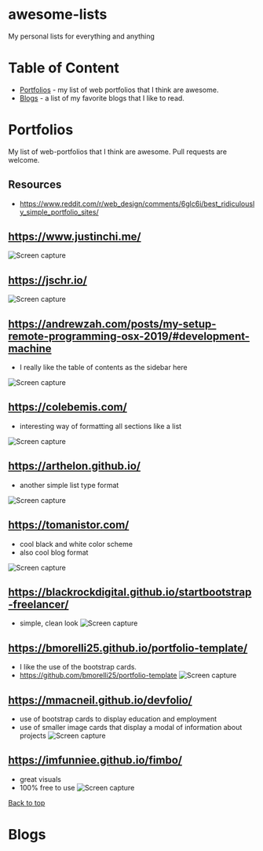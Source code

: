 # awesome-lists
My personal lists for everything and anything

# Table of Content
* [Portfolios](#portfolios) - my list of web portfolios that I think are awesome.
* [Blogs](#blogs) - a list of my favorite blogs that I like to read.


# Portfolios
My list of web-portfolios that I think are awesome. Pull requests are welcome.

## Resources
* https://www.reddit.com/r/web_design/comments/6glc6i/best_ridiculously_simple_portfolio_sites/

## https://www.justinchi.me/
![Screen capture](img/portfolios/1.png)

## https://jschr.io/
![Screen capture](img/portfolios/2.png)

## https://andrewzah.com/posts/my-setup-remote-programming-osx-2019/#development-machine

* I really like the table of contents as the sidebar here

![Screen capture](img/portfolios/3.png)

## https://colebemis.com/

* interesting way of formatting all sections like a list

![Screen capture](img/portfolios/5.png)

## https://arthelon.github.io/

* another simple list type format

![Screen capture](img/portfolios/6.png)

## https://tomanistor.com/

* cool black and white color scheme
* also cool blog format

![Screen capture](img/portfolios/7.png)

## https://blackrockdigital.github.io/startbootstrap-freelancer/
* simple, clean look
![Screen capture](img/portfolios/8.png)

## https://bmorelli25.github.io/portfolio-template/
* I like the use of the bootstrap cards.
* https://github.com/bmorelli25/portfolio-template
![Screen capture](img/portfolios/9.png)

## https://mmacneil.github.io/devfolio/
* use of bootstrap cards to display education and employment
* use of smaller image cards that display a modal of information about projects
![Screen capture](img/portfolios/10.png)

## https://imfunniee.github.io/fimbo/
* great visuals
* 100% free to use
![Screen capture](img/portfolios/11.png)

[Back to top](#table-of-content)

# Blogs
